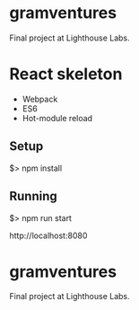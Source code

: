 
# gramventures
Final project at Lighthouse Labs. 

# React skeleton

* Webpack
* ES6
* Hot-module reload

## Setup

$> npm install

## Running

$> npm run start

http://localhost:8080

# gramventures
Final project at Lighthouse Labs. 

